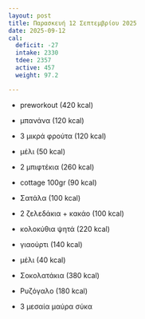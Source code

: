 ```yaml
---
layout: post
title: Παρασκευή 12 Σεπτεμβρίου 2025
date: 2025-09-12
cal:
  deficit: -27
  intake: 2330
  tdee: 2357
  active: 457
  weight: 97.2

---
```



- preworkout (420 kcal)
- μπανάνα (120 kcal)
- 3 μικρά φρούτα (120 kcal)
- μέλι (50 kcal)

- 2 μπιφτέκια (260 kcal)
- cottage 100gr (90 kcal)
- Σατάλα (100 kcal)
- 2 ζελεδάκια + κακάο (100 kcal)

- κολοκύθια ψητά (220 kcal)
- γιαούρτι (140 kcal)
- μέλι (40 kcal)

- Σοκολατάκια (380 kcal)
- Ρυζόγαλο (180 kcal)
- 3 μεσαία μαύρα σύκα


<!---  ![pic](/pics/2025-09-12/yogurt.jpg)<br> -->


